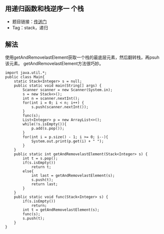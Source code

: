 ## 用递归函数和栈逆序一 个栈
- 题目链接：[传送门](https://www.nowcoder.com/practice/1de82c89cc0e43e9aa6ee8243f4dbefd?tpId=101&tqId=33075&tPage=1&rp=1&ru=/ta/programmer-code-interview-guide&qru=/ta/programmer-code-interview-guide/question-ranking)
- Tag：stack，递归

## 解法
使用getAndRemovelastElement获取一个栈的最底层元素，然后翻转栈，再psuh该元素。
getAndRemovelastElement方法很巧妙。
```
import java.util.*;
public class Main{
    static Stack<Integer> s = null;
    public static void main(String[] args) {
        Scanner scanner = new Scanner(System.in);
        s = new Stack<>();
        int n = scanner.nextInt();
        for(int i = 0; i < n; i++) {
            s.push(scanner.nextInt());
        }
        func(s);
        List<Integer> p = new ArrayList<>();
        while(!s.isEmpty()){
            p.add(s.pop());
        }
        for(int i = p.size() - 1; i >= 0; i--){
            System.out.print(p.get(i) + " ");
        }
    }
    public static int getAndRemovelastElement(Stack<Integer> s) {
        int t = s.pop();
        if(s.isEmpty())
            return t;
        else{
            int last = getAndRemovelastElement(s);
            s.push(t);
            return last;
        }
    }
    public static void func(Stack<Integer> s) {
        if(s.isEmpty())
            return;
        int t = getAndRemovelastElement(s);
        func(s);
        s.push(t);
    }
}
```
